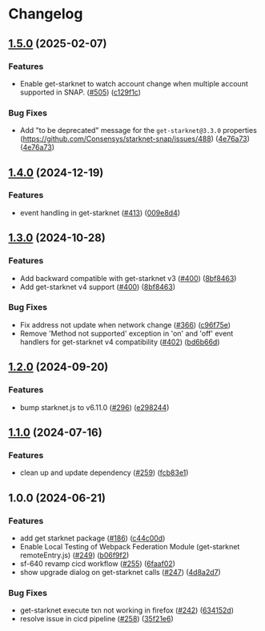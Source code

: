 # Changelog

## [1.5.0](https://github.com/Consensys/starknet-snap/compare/get-starknet-v1.4.0...get-starknet-v1.5.0) (2025-02-07)


### Features


* Enable get-starknet to watch account change when multiple account supported in SNAP. ([#505](https://github.com/Consensys/starknet-snap/issues/505)) ([c129f1c](https://github.com/Consensys/starknet-snap/commit/c129f1c5d48f2a310c1c9ecb521b5fb9ed11f60c))


### Bug Fixes

* Add "to be deprecated" message for the `get-starknet@3.3.0` properties (https://github.com/Consensys/starknet-snap/issues/488) ([4e76a73](https://github.com/Consensys/starknet-snap/commit/4e76a7379593896b0190fda44e7f8143b463c98c)) ([4e76a73](https://github.com/Consensys/starknet-snap/commit/4e76a7379593896b0190fda44e7f8143b463c98c))

## [1.4.0](https://github.com/Consensys/starknet-snap/compare/get-starknet-v1.3.0...get-starknet-v1.4.0) (2024-12-19)


### Features

* event handling in get-starknet ([#413](https://github.com/Consensys/starknet-snap/issues/413)) ([009e8d4](https://github.com/Consensys/starknet-snap/commit/009e8d4f4bd549007e36545cecb9efd21becb314))

## [1.3.0](https://github.com/Consensys/starknet-snap/compare/get-starknet-v1.2.0...get-starknet-v1.3.0) (2024-10-28)


### Features

* Add backward compatible with get-starknet v3 ([#400](https://github.com/Consensys/starknet-snap/issues/400)) ([8bf8463](https://github.com/Consensys/starknet-snap/commit/8bf8463e0aefd3eb9e59f3cbcb44493e5de2fb5f))
* Add get-starknet v4 support ([#400](https://github.com/Consensys/starknet-snap/issues/400)) ([8bf8463](https://github.com/Consensys/starknet-snap/commit/8bf8463e0aefd3eb9e59f3cbcb44493e5de2fb5f))


### Bug Fixes

* Fix address not update when network change ([#366](https://github.com/Consensys/starknet-snap/issues/366)) ([c96f75e](https://github.com/Consensys/starknet-snap/commit/c96f75eb6c95b76513e3a0488d7ccdb3d59e5a71))
* Remove 'Method not supported' exception in 'on' and 'off' event handlers for get-starknet v4 compatibility ([#402](https://github.com/Consensys/starknet-snap/issues/402)) ([bd6b66d](https://github.com/Consensys/starknet-snap/commit/bd6b66d2cba8382711adbe6a6312f295e22c64b6))

## [1.2.0](https://github.com/Consensys/starknet-snap/compare/get-starknet-v1.1.0...get-starknet-v1.2.0) (2024-09-20)


### Features

* bump starknet.js to v6.11.0 ([#296](https://github.com/Consensys/starknet-snap/issues/296)) ([e298244](https://github.com/Consensys/starknet-snap/commit/e298244a5e68e2809ab6367330e104c53ca5c861))

## [1.1.0](https://github.com/Consensys/starknet-snap/compare/get-starknet-v1.0.0...get-starknet-v1.1.0) (2024-07-16)


### Features

* clean up and update dependency ([#259](https://github.com/Consensys/starknet-snap/issues/259)) ([fcb83e1](https://github.com/Consensys/starknet-snap/commit/fcb83e128fd4e483cdf9f4670e4e70e1d3876f7a))

## 1.0.0 (2024-06-21)


### Features

* add get starknet package ([#186](https://github.com/Consensys/starknet-snap/issues/186)) ([c44c00d](https://github.com/Consensys/starknet-snap/commit/c44c00d3340191d4b276579556c613308c32cc1d))
* Enable Local Testing of Webpack Federation Module (get-starknet remoteEntry.js) ([#249](https://github.com/Consensys/starknet-snap/issues/249)) ([b06f9f2](https://github.com/Consensys/starknet-snap/commit/b06f9f26e6fa5be001075d128032064444990c17))
* sf-640 revamp cicd workflow ([#255](https://github.com/Consensys/starknet-snap/issues/255)) ([6faaf02](https://github.com/Consensys/starknet-snap/commit/6faaf024bd0b8112e5cea930a2bf8aad564a9454))
* show upgrade dialog on get-starknet calls ([#247](https://github.com/Consensys/starknet-snap/issues/247)) ([4d8a2d7](https://github.com/Consensys/starknet-snap/commit/4d8a2d7948459033c91991c357f3fe2f620fe46b))


### Bug Fixes

* get-starknet execute txn not working in firefox ([#242](https://github.com/Consensys/starknet-snap/issues/242)) ([634152d](https://github.com/Consensys/starknet-snap/commit/634152d885e14d5c41e2caabfd8f45337bbb66c4))
* resolve issue in cicd pipeline ([#258](https://github.com/Consensys/starknet-snap/issues/258)) ([35f21e6](https://github.com/Consensys/starknet-snap/commit/35f21e6da20e69420bc8763fd5a4a84f192fbc87))
